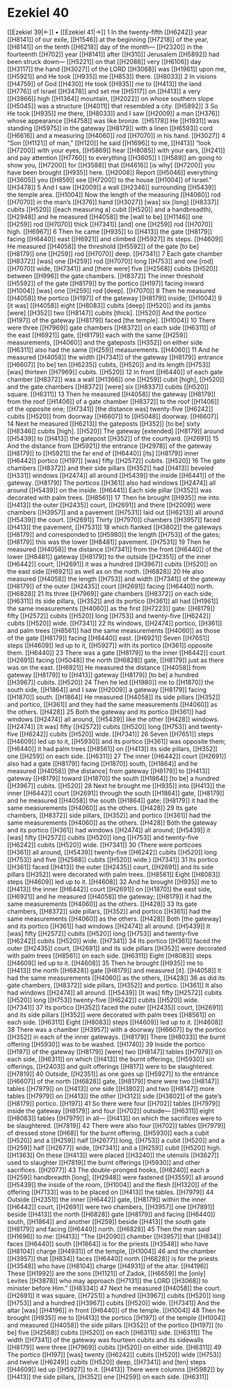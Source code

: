 # Ezekiel 40
[[Ezekiel 39|←]] • [[Ezekiel 41|→]]
1 In the twenty-fifth [[H6242]] year [[H8141]] of our exile, [[H1546]] at the beginning [[H7218]] of the year, [[H8141]] on the tenth [[H6218]] day of the month— [[H2320]] in the fourteenth [[H702]] year [[H8141]] after [[H310]] Jerusalem [[H5892]] had been struck down— [[H5221]] on that [[H2088]] very [[H6106]] day [[H3117]] the hand [[H3027]] of the LORD [[H3068]] was [[H1961]] upon me, [[H5921]] and He took [[H935]] me [[H853]] there. [[H8033]] 
2 In visions [[H4759]] of God [[H430]] He took [[H935]] me to [[H413]] the land [[H776]] of Israel [[H3478]] and set me [[H5117]] on [[H413]] a very [[H3966]] high [[H1364]] mountain, [[H2022]] on whose southern slope [[H5045]] was a structure [[H4011]] that resembled a city. [[H5892]] 
3 So He took [[H935]] me there, [[H8033]] and I saw [[H2009]] a man [[H376]] whose appearance [[H4758]] was like bronze. [[H5178]] He [[H1931]] was standing [[H5975]] in the gateway [[H8179]] with a linen [[H6593]] cord [[H6616]] and a measuring [[H4060]] rod [[H7070]] in his hand. [[H3027]] 
4 “Son [[H1121]] of man,” [[H120]] he said [[H1696]] to me, [[H413]] “look [[H7200]] with your eyes, [[H5869]] hear [[H8085]] with your ears, [[H241]] and pay attention [[H7760]] to everything [[H3605]] I [[H589]] am going to show you, [[H7200]] for [[H3588]] that [[H4616]] [is why] [[H7200]] you have been brought [[H935]] here. [[H2008]] Report [[H5046]] everything [[H3605]] you [[H859]] see [[H7200]] to the house [[H1004]] of Israel.” [[H3478]] 
5 And I saw [[H2009]] a wall [[H2346]] surrounding [[H5439]] the temple area. [[H1004]] Now the length of the measuring [[H4060]] rod [[H7070]] in the man’s [[H376]] hand [[H3027]] [was] six [long] [[H8337]] cubits [[H520]] ([each measuring a] cubit [[H520]] and a handbreadth), [[H2948]] and he measured [[H4058]] the [wall to be] [[H1146]] one [[H259]] rod [[H7070]] thick [[H7341]] [and] one [[H259]] rod [[H7070]] high. [[H6967]] 
6 Then he came [[H935]] to [[H413]] the gate [[H8179]] facing [[H6440]] east [[H6921]] and climbed [[H5927]] its steps. [[H4609]] He measured [[H4058]] the threshold [[H5592]] of the gate [to be] [[H8179]] one [[H259]] rod [[H7070]] deep. [[H7341]] 
7 Each gate chamber [[H8372]] [was] one [[H259]] rod [[H7070]] long [[H753]] and one [rod] [[H7070]] wide, [[H7341]] and [there were] five [[H2568]] cubits [[H520]] between [[H996]] the gate chambers. [[H8372]] The inner threshold [[H5592]] of the gate [[H8179]] by the portico [[H197]] facing inward [[H1004]] [was] one [[H259]] rod [deep]. [[H7070]] 
8 Then he measured [[H4058]] the portico [[H197]] of the gateway [[H8179]] inside; [[H1004]] 
9 [it was] [[H4058]] eight [[H8083]] cubits [deep] [[H520]] and its jambs [were] [[H352]] two [[H8147]] cubits [thick]. [[H520]] And the portico [[H197]] of the gateway [[H8179]] faced [the temple]. [[H1004]] 
10 There were three [[H7969]] gate chambers [[H8372]] on each side [[H6311]] of the east [[H6921]] gate, [[H8179]] each with the same [[H259]] measurements, [[H4060]] and the gateposts [[H352]] on either side [[H6311]] also had the same [[H259]] measurements. [[H4060]] 
11 And he measured [[H4058]] the width [[H7341]] of the gateway [[H8179]] entrance [[H6607]] [to be] ten [[H6235]] cubits, [[H520]] and its length [[H753]] [was] thirteen [[H7969]] cubits. [[H520]] 
12 In front [[H6440]] of each gate chamber [[H8372]] was a wall [[H1366]] one [[H259]] cubit [high], [[H520]] and the gate chambers [[H8372]] [were] six [[H8337]] cubits [[H520]] square. [[H6311]] 
13 Then he measured [[H4058]] the gateway [[H8179]] from the roof [[H1406]] of a gate chamber [[H8372]] to the roof [[H1406]] of the opposite one; [[H7341]] [the distance was] twenty-five [[H6242]] cubits [[H520]] from doorway [[H6607]] to [[H5048]] doorway. [[H6607]] 
14 Next he measured [[H6213]] the gateposts [[H352]] [to be] sixty [[H8346]] cubits [high]. [[H520]] The gateway [extended] [[H8179]] around [[H5439]] to [[H413]] the gatepost [[H352]] of the courtyard. [[H2691]] 
15 And the distance from [[H5921]] the entrance [[H2978]] of the gateway [[H8179]] to [[H5921]] the far end of [[H6440]] [its] [[H8179]] inner [[H6442]] portico [[H197]] [was] fifty [[H2572]] cubits. [[H520]] 
16 The gate chambers [[H8372]] and their side pillars [[H352]] had [[H413]] beveled [[H331]] windows [[H2474]] all around [[H5439]] the inside [[H6441]] of the gateway. [[H8179]] The porticos [[H361]] also had windows [[H2474]] all around [[H5439]] on the inside. [[H6441]] Each side pillar [[H352]] was decorated with palm trees. [[H8561]] 
17 Then he brought [[H935]] me into [[H413]] the outer [[H2435]] court, [[H2691]] and there [[H2009]] were chambers [[H3957]] and a pavement [[H7531]] laid out [[H6213]] all around [[H5439]] the court. [[H2691]] Thirty [[H7970]] chambers [[H3957]] faced [[H413]] the pavement, [[H7531]] 
18 which flanked [[H3802]] the gateways [[H8179]] and corresponded to [[H5980]] the length [[H753]] of the gates; [[H8179]] this was the lower [[H8481]] pavement. [[H7531]] 
19 Then he measured [[H4058]] the distance [[H7341]] from the front [[H6440]] of the lower [[H8481]] gateway [[H8179]] to the outside [[H2351]] of the inner [[H6442]] court; [[H2691]] it was a hundred [[H3967]] cubits [[H520]] on the east side [[H6921]] as well as on the north. [[H6828]] 
20 He also measured [[H4058]] the length [[H753]] and width [[H7341]] of the gateway [[H8179]] of the outer [[H2435]] court [[H2691]] facing [[H6440]] north. [[H6828]] 
21 Its three [[H7969]] gate chambers [[H8372]] on each side, [[H6311]] its side pillars, [[H352]] and its portico [[H361]] all had [[H1961]] the same measurements [[H4060]] as the first [[H7223]] gate: [[H8179]] fifty [[H2572]] cubits [[H520]] long [[H753]] and twenty-five [[H6242]] cubits [[H520]] wide. [[H7341]] 
22 Its windows, [[H2474]] portico, [[H361]] and palm trees [[H8561]] had the same measurements [[H4060]] as those of the gate [[H8179]] facing [[H6440]] east. [[H6921]] Seven [[H7651]] steps [[H4609]] led up to it, [[H5927]] with its portico [[H361]] opposite them. [[H6440]] 
23 There was a gate [[H8179]] to the inner [[H6442]] court [[H2691]] facing [[H5048]] the north [[H6828]] gate, [[H8179]] just as there was on the east. [[H6921]] He measured the distance [[H4058]] from gateway [[H8179]] to [[H413]] gateway [[H8179]] [to be] a hundred [[H3967]] cubits. [[H520]] 
24 Then he led [[H1980]] me to [[H1870]] the south side, [[H1864]] and I saw [[H2009]] a gateway [[H8179]] facing [[H1870]] south. [[H1864]] He measured [[H4058]] its side pillars [[H352]] and portico, [[H361]] and they had the same measurements [[H4060]] as the others. [[H428]] 
25 Both the gateway and its portico [[H361]] had windows [[H2474]] all around, [[H5439]] like the other [[H428]] windows. [[H2474]] [It was] fifty [[H2572]] cubits [[H520]] long [[H753]] and twenty-five [[H6242]] cubits [[H520]] wide. [[H7341]] 
26 Seven [[H7651]] steps [[H4609]] led up to it, [[H5930]] and its portico [[H361]] was opposite them; [[H6440]] it had palm trees [[H8561]] on [[H413]] its side pillars, [[H352]] one [[H259]] on each side. [[H6311]] 
27 The inner [[H6442]] court [[H2691]] also had a gate [[H8179]] facing [[H1870]] south, [[H1864]] and he measured [[H4058]] [the distance] from gateway [[H8179]] to [[H413]] gateway [[H8179]] toward [[H1870]] the south [[H1864]] [to be] a hundred [[H3967]] cubits. [[H520]] 
28 Next he brought me [[H935]] into [[H413]] the inner [[H6442]] court [[H2691]] through the south [[H1864]] gate, [[H8179]] and he measured [[H4058]] the south [[H1864]] gate; [[H8179]] it had the same measurements [[H4060]] as the others. [[H428]] 
29 Its gate chambers, [[H8372]] side pillars, [[H352]] and portico [[H361]] had the same measurements [[H4060]] as the others. [[H428]] Both the gateway and its portico [[H361]] had windows [[H2474]] all around; [[H5439]] it [was] fifty [[H2572]] cubits [[H520]] long [[H753]] and twenty-five [[H6242]] cubits [[H520]] wide. [[H7341]] 
30 (There were porticoes [[H361]] all around, [[H5439]] twenty-five [[H6242]] cubits [[H520]] long [[H753]] and five [[H2568]] cubits [[H520]] wide.) [[H7341]] 
31 Its portico [[H361]] faced [[H413]] the outer [[H2435]] court, [[H2691]] and its side pillars [[H352]] were decorated with palm trees. [[H8561]] Eight [[H8083]] steps [[H4609]] led up to it. [[H4608]] 
32 And he brought [[H935]] me to [[H413]] the inner [[H6442]] court [[H2691]] on [[H1870]] the east side, [[H6921]] and he measured [[H4058]] the gateway; [[H8179]] it had the same measurements [[H4060]] as the others. [[H428]] 
33 Its gate chambers, [[H8372]] side pillars, [[H352]] and portico [[H361]] had the same measurements [[H4060]] as the others. [[H428]] Both [the gateway] and its portico [[H361]] had windows [[H2474]] all around. [[H5439]] It [was] fifty [[H2572]] cubits [[H520]] long [[H753]] and twenty-five [[H6242]] cubits [[H520]] wide. [[H7341]] 
34 Its portico [[H361]] faced the outer [[H2435]] court, [[H2691]] and its side pillars [[H352]] were decorated with palm trees [[H8561]] on each side. [[H6311]] Eight [[H8083]] steps [[H4609]] led up to it. [[H4608]] 
35 Then he brought [[H935]] me to [[H413]] the north [[H6828]] gate [[H8179]] and measured [it]. [[H4058]] It had the same measurements [[H4060]] as the others, [[H428]] 
36 as did its gate chambers, [[H8372]] side pillars, [[H352]] and portico. [[H361]] It also had windows [[H2474]] all around. [[H5439]] [It was] fifty [[H2572]] cubits [[H520]] long [[H753]] twenty-five [[H6242]] cubits [[H520]] wide. [[H7341]] 
37 Its portico [[H352]] faced the outer [[H2435]] court, [[H2691]] and its side pillars [[H352]] were decorated with palm trees [[H8561]] on each side. [[H6311]] Eight [[H8083]] steps [[H4609]] led up to it. [[H4608]] 
38 There was a chamber [[H3957]] with a doorway [[H6607]] by the portico [[H352]] in each of the inner gateways. [[H8179]] There [[H8033]] the burnt offering [[H5930]] was to be washed. [[H1740]] 
39 Inside the portico [[H197]] of the gateway [[H8179]] [were] two [[H8147]] tables [[H7979]] on each side, [[H6311]] on which [[H413]] the burnt offerings, [[H5930]] sin offerings, [[H2403]] and guilt offerings [[H817]] were to be slaughtered. [[H7819]] 
40 Outside, [[H2351]] as one goes up [[H5927]] to the entrance [[H6607]] of the north [[H6828]] gate, [[H8179]] there were two [[H8147]] tables [[H7979]] on [[H413]] one side [[H3802]] and two [[H8147]] more tables [[H7979]] on [[H413]] the other [[H312]] side [[H3802]] of the gate’s [[H8179]] portico. [[H197]] 
41 So there were four [[H702]] tables [[H7979]] inside the gateway [[H8179]] and four [[H702]] outside— [[H6311]] eight [[H8083]] tables [[H7979]] in all— [[H413]] on which the sacrifices were to be slaughtered. [[H7819]] 
42 There were also four [[H702]] tables [[H7979]] of dressed stone [[H68]] for the burnt offering, [[H5930]] each a cubit [[H520]] and a [[H259]] half [[H2677]] long, [[H753]] a cubit [[H520]] and a [[H259]] half [[H2677]] wide, [[H7341]] and a [[H259]] cubit [[H520]] high. [[H1363]] On these [[H413]] were placed [[H3240]] the utensils [[H3627]] used to slaughter [[H7819]] the burnt offerings [[H5930]] and other sacrifices. [[H2077]] 
43 The double-pronged hooks, [[H8240]] each a [[H259]] handbreadth [long], [[H2948]] were fastened [[H3559]] all around [[H5439]] the inside of the room, [[H1004]] and the flesh [[H1320]] of the offering [[H7133]] was to be placed on [[H413]] the tables. [[H7979]] 
44 Outside [[H2351]] the inner [[H6442]] gate, [[H8179]] within the inner [[H6442]] court, [[H2691]] were two chambers, [[H3957]] one [[H7891]] beside [[H413]] the north [[H6828]] gate [[H8179]] and facing [[H6440]] south, [[H1864]] and another [[H259]] beside [[H413]] the south gate [[H8179]] and facing [[H6440]] north. [[H6828]] 
45 Then the man said [[H1696]] to me: [[H413]] “The [[H2090]] chamber [[H3957]] that [[H834]] faces [[H6440]] south [[H1864]] is for the priests [[H3548]] who have [[H8104]] charge [[H4931]] of the temple, [[H1004]] 
46 and the chamber [[H3957]] that [[H834]] faces [[H6440]] north [[H6828]] is for the priests [[H3548]] who have [[H8104]] charge [[H4931]] of the altar. [[H4196]] These [[H1992]] are the sons [[H1121]] of Zadok, [[H6659]] the [only] Levites [[H3878]] who may approach [[H7131]] the LORD [[H3068]] to minister before Him.” [[H8334]] 
47 Next he measured [[H4058]] the court. [[H2691]] It was square, [[H7251]] a hundred [[H3967]] cubits [[H520]] long [[H753]] and a hundred [[H3967]] cubits [[H520]] wide. [[H7341]] And the altar [was] [[H4196]] in front [[H6440]] of the temple. [[H1004]] 
48 Then he brought [[H935]] me to [[H413]] the portico [[H197]] of the temple [[H1004]] and measured [[H4058]] the side pillars [[H352]] of the portico [[H197]] [to be] five [[H2568]] cubits [[H520]] on each [[H6311]] side. [[H6311]] The width [[H7341]] of the gateway was fourteen cubits and its sidewalls [[H8179]] were three [[H7969]] cubits [[H520]] on either side. [[H6311]] 
49 The portico [[H197]] [was] twenty [[H6242]] cubits [[H520]] wide [[H753]] and twelve [[H6249]] cubits [[H520]] deep, [[H7341]] and [ten] steps [[H4609]] led up [[H5927]] to it. [[H413]] There were columns [[H5982]] by [[H413]] the side pillars, [[H352]] one [[H259]] on each side. [[H6311]] 
